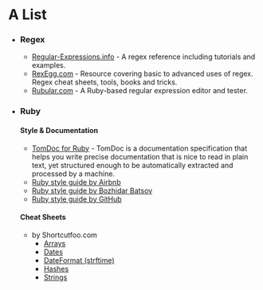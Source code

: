 # A List

* ### Regex
  * [Regular-Expressions.info](http://www.regular-expressions.info/) - A regex reference including tutorials and examples.
  * [RexEgg.com](http://www.rexegg.com/ "The world's most tyrannosaurical regex tutorial") - Resource covering basic to advanced uses of regex. Regex cheat sheets, tools, books and tricks.
  * [Rubular.com](http://rubular.com/ "A Ruby regular expression editor and tester") - A Ruby-based regular expression editor and tester.

* ### Ruby
  #### Style & Documentation
  * [TomDoc for Ruby](http://tomdoc.org/ "TomDoc for Ruby") - TomDoc is a documentation specification that helps you write precise documentation that is nice to read in plain text, yet structured enough to be automatically extracted and processed by a machine.
  * [Ruby style guide by Airbnb](https://github.com/airbnb/ruby)
  * [Ruby style guide by Bozhidar Batsov](https://github.com/bbatsov/ruby-style-guide)
  * [Ruby style guide by GitHub](https://github.com/github/rubocop-github/blob/master/STYLEGUIDE.md)

  #### Cheat Sheets
  * by Shortcutfoo.com
    * [Arrays](https://www.shortcutfoo.com/app/dojos/ruby-dates/cheatsheet)
    * [Dates](https://www.shortcutfoo.com/app/dojos/ruby-arrays/cheatsheet)
    * [DateFormat (strftime)](https://www.shortcutfoo.com/app/dojos/ruby-strings/cheatsheet)
    * [Hashes](https://www.shortcutfoo.com/app/dojos/ruby-hashes/cheatsheet)
    * [Strings](https://www.shortcutfoo.com/app/dojos/ruby-date-format-strftime/cheatsheet)
